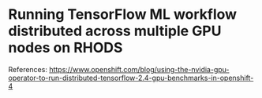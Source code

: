 # Running TensorFlow ML workflow distributed across multiple GPU nodes on RHODS



References: https://www.openshift.com/blog/using-the-nvidia-gpu-operator-to-run-distributed-tensorflow-2.4-gpu-benchmarks-in-openshift-4
